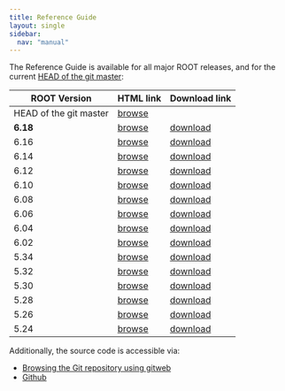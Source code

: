 ```yaml
---
title: Reference Guide
layout: single
sidebar:
  nav: "manual"
---
```


The Reference Guide is available for all major ROOT releases, and for the current
[HEAD of the git master](https://root.cern/doc/master/):

| ROOT Version           | HTML link                                                | Download link                                         |
|------------------------|----------------------------------------------------------|------------------------------------------------------ |
| HEAD of the git master | [browse](https://root.cern/doc/master/)                  |                                                       |
| **6.18**               | [browse](https://root.cern/doc/v618/)                    | [download](https://root.cern/download/html618.tar.gz) |
| 6.16                   | [browse](https://root.cern/doc/v616/)                    | [download](https://root.cern/download/html616.tar.gz) |
| 6.14                   | [browse](https://root.cern/doc/v614/)                    | [download](https://root.cern/download/html614.tar.gz) |
| 6.12                   | [browse](https://root.cern/doc/v612/)                    | [download](https://root.cern/download/html614.tar.gz) |
| 6.10                   | [browse](https://root.cern/doc/v610/)                    | [download](https://root.cern/download/html610.tar.gz) |
| 6.08                   | [browse](https://root.cern/doc/v608/)                    | [download](https://root.cern/download/html608.tar.gz) |
| 6.06                   | [browse](https://root.cern/root/html606/)                | [download](https://root.cern/download/html606.tar.gz) |
| 6.04                   | [browse](https://root.cern/root/html604/ClassIndex.html) | [download](https://root.cern/download/html604.tar.gz) |
| 6.02                   | [browse](https://root.cern/root/html602/ClassIndex.html) | [download](https://root.cern/download/html602.tar.gz) |
| 5.34                   | [browse](https://root.cern/root/html534/ClassIndex.html) | [download](https://root.cern/download/html534.tar.gz) |
| 5.32                   | [browse](https://root.cern/root/html532/ClassIndex.html) | [download](https://root.cern/download/html532.tar.gz) |
| 5.30                   | [browse](https://root.cern/root/html530/ClassIndex.html) | [download](https://root.cern/download/html530.tar.gz) |
| 5.28                   | [browse](https://root.cern/root/html528/ClassIndex.html) | [download](https://root.cern/download/html528.tar.gz) |
| 5.26                   | [browse](https://root.cern/root/html526/ClassIndex.html) | [download](https://root.cern/download/html526.tar.gz) |
| 5.24                   | [browse](https://root.cern/root/html524/ClassIndex.html) | [download](https://root.cern/download/html524.tar.gz) |

Additionally, the source code is accessible via:

*   [Browsing the Git repository using gitweb](https://root.cern/gitweb?p=root.git;a=summary)
*   [Github](https://github.com/root-mirror/root)

